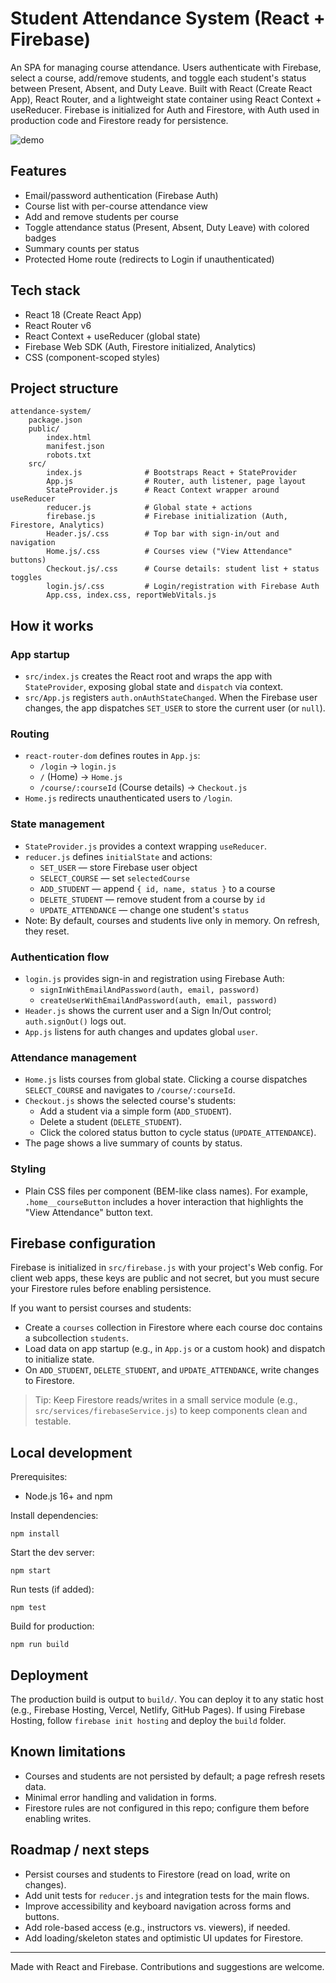 # Student Attendance System (React + Firebase)

An SPA for managing course attendance. Users authenticate with Firebase, select a course, add/remove students, and toggle each student's status between Present, Absent, and Duty Leave. Built with React (Create React App), React Router, and a lightweight state container using React Context + useReducer. Firebase is initialized for Auth and Firestore, with Auth used in production code and Firestore ready for persistence.

![demo](https://github.com/AMMU-N-RAJ/Face-Detection-Using-OpenCV-Haarcascade/blob/main/demo.gif)

## Features

- Email/password authentication (Firebase Auth)
- Course list with per-course attendance view
- Add and remove students per course
- Toggle attendance status (Present, Absent, Duty Leave) with colored badges
- Summary counts per status
- Protected Home route (redirects to Login if unauthenticated)

## Tech stack

- React 18 (Create React App)
- React Router v6
- React Context + useReducer (global state)
- Firebase Web SDK (Auth, Firestore initialized, Analytics)
- CSS (component-scoped styles)

## Project structure

```
attendance-system/
	package.json
	public/
		index.html
		manifest.json
		robots.txt
	src/
		index.js              # Bootstraps React + StateProvider
		App.js                # Router, auth listener, page layout
		StateProvider.js      # React Context wrapper around useReducer
		reducer.js            # Global state + actions
		firebase.js           # Firebase initialization (Auth, Firestore, Analytics)
		Header.js/.css        # Top bar with sign-in/out and navigation
		Home.js/.css          # Courses view ("View Attendance" buttons)
		Checkout.js/.css      # Course details: student list + status toggles
		login.js/.css         # Login/registration with Firebase Auth
		App.css, index.css, reportWebVitals.js
```

## How it works

### App startup

- `src/index.js` creates the React root and wraps the app with `StateProvider`, exposing global state and `dispatch` via context.
- `src/App.js` registers `auth.onAuthStateChanged`. When the Firebase user changes, the app dispatches `SET_USER` to store the current user (or `null`).

### Routing

- `react-router-dom` defines routes in `App.js`:
  - `/login` → `login.js`
  - `/` (Home) → `Home.js`
  - `/course/:courseId` (Course details) → `Checkout.js`
- `Home.js` redirects unauthenticated users to `/login`.

### State management

- `StateProvider.js` provides a context wrapping `useReducer`.
- `reducer.js` defines `initialState` and actions:
  - `SET_USER` — store Firebase user object
  - `SELECT_COURSE` — set `selectedCourse`
  - `ADD_STUDENT` — append `{ id, name, status }` to a course
  - `DELETE_STUDENT` — remove student from a course by `id`
  - `UPDATE_ATTENDANCE` — change one student's `status`
- Note: By default, courses and students live only in memory. On refresh, they reset.

### Authentication flow

- `login.js` provides sign-in and registration using Firebase Auth:
  - `signInWithEmailAndPassword(auth, email, password)`
  - `createUserWithEmailAndPassword(auth, email, password)`
- `Header.js` shows the current user and a Sign In/Out control; `auth.signOut()` logs out.
- `App.js` listens for auth changes and updates global `user`.

### Attendance management

- `Home.js` lists courses from global state. Clicking a course dispatches `SELECT_COURSE` and navigates to `/course/:courseId`.
- `Checkout.js` shows the selected course's students:
  - Add a student via a simple form (`ADD_STUDENT`).
  - Delete a student (`DELETE_STUDENT`).
  - Click the colored status button to cycle status (`UPDATE_ATTENDANCE`).
- The page shows a live summary of counts by status.

### Styling

- Plain CSS files per component (BEM-like class names). For example, `.home__courseButton` includes a hover interaction that highlights the "View Attendance" button text.

## Firebase configuration

Firebase is initialized in `src/firebase.js` with your project's Web config. For client web apps, these keys are public and not secret, but you must secure your Firestore rules before enabling persistence.

If you want to persist courses and students:

- Create a `courses` collection in Firestore where each course doc contains a subcollection `students`.
- Load data on app startup (e.g., in `App.js` or a custom hook) and dispatch to initialize state.
- On `ADD_STUDENT`, `DELETE_STUDENT`, and `UPDATE_ATTENDANCE`, write changes to Firestore.

> Tip: Keep Firestore reads/writes in a small service module (e.g., `src/services/firebaseService.js`) to keep components clean and testable.

## Local development

Prerequisites:

- Node.js 16+ and npm

Install dependencies:

```pwsh
npm install
```

Start the dev server:

```pwsh
npm start
```

Run tests (if added):

```pwsh
npm test
```

Build for production:

```pwsh
npm run build
```

## Deployment

The production build is output to `build/`. You can deploy it to any static host (e.g., Firebase Hosting, Vercel, Netlify, GitHub Pages). If using Firebase Hosting, follow `firebase init hosting` and deploy the `build` folder.

## Known limitations

- Courses and students are not persisted by default; a page refresh resets data.
- Minimal error handling and validation in forms.
- Firestore rules are not configured in this repo; configure them before enabling writes.

## Roadmap / next steps

- Persist courses and students to Firestore (read on load, write on changes).
- Add unit tests for `reducer.js` and integration tests for the main flows.
- Improve accessibility and keyboard navigation across forms and buttons.
- Add role-based access (e.g., instructors vs. viewers), if needed.
- Add loading/skeleton states and optimistic UI updates for Firestore.

---

Made with React and Firebase. Contributions and suggestions are welcome.
